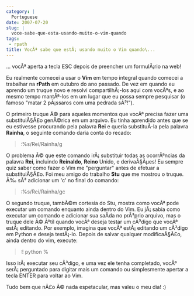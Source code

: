 ```yaml
---
category: |
  Portuguese
date: 2007-07-20
slug: |
  voce-sabe-que-esta-usando-muito-o-vim-quando
tags:
 - rpath
title: VocÃª sabe que estÃ¡ usando muito o Vim quando\...
---
```


... vocÃª aperta a tecla ESC depois de preencher um formulÃ¡rio na web!

Eu realmente comecei a usar o **Vim** em tempo integral quando comecei a
trabalhar na **rPath** em outubro do ano passado. De vez em quando eu
aprendo um truque novo e resolvi compartilhÃ¡-los aqui com vocÃªs, e ao
mesmo tempo mantÃª-los em um lugar que eu possa sempre pesquisar (o
famoso "matar 2 pÃ¡ssaros com uma pedrada sÃ³!").

O primeiro truque Ã© para aqueles momentos que vocÃª precisa fazer uma
substituiÃ§Ã£o genÃ©rica em um arquivo. Eu tinha aprendido antes que se
eu estivesse procurando pela palavra **Rei** e queria substituÃ­-la pela
palavra **Rainha**, o seguinte comando daria conta do recado:

> :%s/Rei/Rainha/g

O problema Ã© que este comando irÃ¡ substituir todas as ocorrÃªncias da
palavra **Rei**, incluindo **Reinaldo**, **Reino** Unido, e
derivaÃ§Ãµes! Eu sempre quiz saber como fazer o Vim me "perguntar" antes
de efetuar a substituiÃ§Ã£o. Foi meu amigo do trabalho **Stu** que me
mostrou o truque. Ã‰ sÃ³ adicionar um 'c' no final do comando:

> :%s/Rei/Rainha/gc

O segundo truque, tambÃ©m cortesia do Stu, mostra como vocÃª pode
executar um comando enquanto ainda dentro do Vim. Eu jÃ¡ sabia como
executar um comando e adicionar sua saÃ­da no prÃ³prio arquivo, mas o
truque dele Ã© Ãºtil quando vocÃª deseja testar um cÃ³digo que vocÃª
estÃ¡ editando. Por exemplo, imagina que vocÃª estÃ¡ editando um cÃ³digo
em Python e deseja testÃ¡-lo. Depois de salvar qualquer modificaÃ§Ã£o,
ainda dentro do vim, execute:

> :! python %

Isso irÃ¡ executar seu cÃ³digo, e uma vez ele tenha completado, vocÃª
serÃ¡ perguntado para digitar mais um comando ou simplesmente apertar a
tecla ENTER para voltar ao Vim.

Tudo bem que nÃ£o Ã© nada espetacular, mas valeu o meu dia! :)
